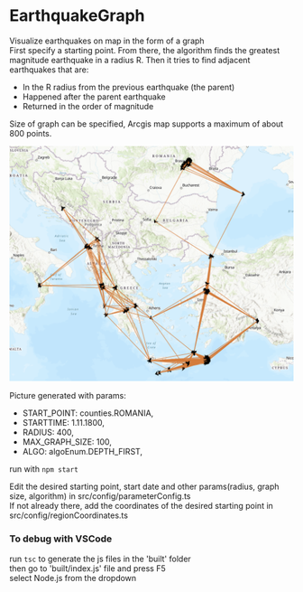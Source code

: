 # EarthquakeGraph
Visualize earthquakes on map in the form of a graph<br/>
First specify a starting point. From there, the algorithm finds the greatest magnitude earthquake in a radius R. Then it tries to find adjacent earthquakes that are:<br/>
* In the R radius from the previous earthquake (the parent)
* Happened after the parent earthquake
* Returned in the order of magnitude

Size of graph can be specified, Arcgis map supports a maximum of about 800 points.<br/>

![system schema](out/mapExample.png)

Picture generated with params: <br/>
* START_POINT: counties.ROMANIA,
* STARTTIME: 1.11.1800,
* RADIUS: 400,
* MAX_GRAPH_SIZE: 100,
* ALGO: algoEnum.DEPTH_FIRST,

run with
`npm start`
<br/>

Edit the desired starting point, start date and other params(radius, graph size, algorithm) in src/config/parameterConfig.ts<br/>
If not already there, add the coordinates of the desired starting point in src/config/regionCoordinates.ts<br/>


### To debug with VSCode
run
`tsc`
to generate the js files in the 'built' folder<br/>
then go to 'built/index.js' file and press F5<br/>
select Node.js from the dropdown<br/>
